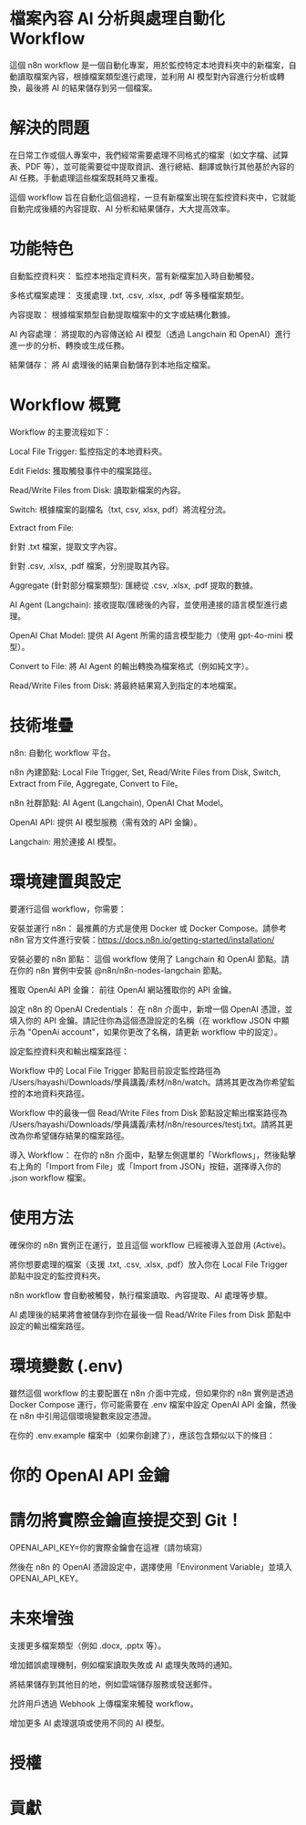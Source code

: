 # 檔案內容 AI 分析與處理自動化 Workflow
這個 n8n workflow 是一個自動化專案，用於監控特定本地資料夾中的新檔案，自動讀取檔案內容，根據檔案類型進行處理，並利用 AI 模型對內容進行分析或轉換，最後將 AI 的結果儲存到另一個檔案。

# 解決的問題
在日常工作或個人專案中，我們經常需要處理不同格式的檔案（如文字檔、試算表、PDF 等），並可能需要從中提取資訊、進行總結、翻譯或執行其他基於內容的 AI 任務。手動處理這些檔案既耗時又重複。

這個 workflow 旨在自動化這個過程，一旦有新檔案出現在監控資料夾中，它就能自動完成後續的內容提取、AI 分析和結果儲存，大大提高效率。

# 功能特色
自動監控資料夾： 監控本地指定資料夾，當有新檔案加入時自動觸發。

多格式檔案處理： 支援處理 .txt, .csv, .xlsx, .pdf 等多種檔案類型。

內容提取： 根據檔案類型自動提取檔案中的文字或結構化數據。

AI 內容處理： 將提取的內容傳送給 AI 模型（透過 Langchain 和 OpenAI）進行進一步的分析、轉換或生成任務。

結果儲存： 將 AI 處理後的結果自動儲存到本地指定檔案。

# Workflow 概覽
Workflow 的主要流程如下：

Local File Trigger: 監控指定的本地資料夾。

Edit Fields: 獲取觸發事件中的檔案路徑。

Read/Write Files from Disk: 讀取新檔案的內容。

Switch: 根據檔案的副檔名（txt, csv, xlsx, pdf）將流程分流。

Extract from File:

針對 .txt 檔案，提取文字內容。

針對 .csv, .xlsx, .pdf 檔案，分別提取其內容。

Aggregate (針對部分檔案類型): 匯總從 .csv, .xlsx, .pdf 提取的數據。

AI Agent (Langchain): 接收提取/匯總後的內容，並使用連接的語言模型進行處理。

OpenAI Chat Model: 提供 AI Agent 所需的語言模型能力（使用 gpt-4o-mini 模型）。

Convert to File: 將 AI Agent 的輸出轉換為檔案格式（例如純文字）。

Read/Write Files from Disk: 將最終結果寫入到指定的本地檔案。

# 技術堆疊
n8n: 自動化 workflow 平台。

n8n 內建節點: Local File Trigger, Set, Read/Write Files from Disk, Switch, Extract from File, Aggregate, Convert to File。

n8n 社群節點: AI Agent (Langchain), OpenAI Chat Model。

OpenAI API: 提供 AI 模型服務（需有效的 API 金鑰）。

Langchain: 用於連接 AI 模型。

# 環境建置與設定
要運行這個 workflow，你需要：

安裝並運行 n8n： 最推薦的方式是使用 Docker 或 Docker Compose。請參考 n8n 官方文件進行安裝：https://docs.n8n.io/getting-started/installation/

安裝必要的 n8n 節點： 這個 workflow 使用了 Langchain 和 OpenAI 節點。請在你的 n8n 實例中安裝 @n8n/n8n-nodes-langchain 節點。

獲取 OpenAI API 金鑰： 前往 OpenAI 網站獲取你的 API 金鑰。

設定 n8n 的 OpenAI Credentials： 在 n8n 介面中，新增一個 OpenAI 憑證，並填入你的 API 金鑰。請記住你為這個憑證設定的名稱（在 workflow JSON 中顯示為 "OpenAi account"，如果你更改了名稱，請更新 workflow 中的設定）。

設定監控資料夾和輸出檔案路徑：

Workflow 中的 Local File Trigger 節點目前設定監控路徑為 /Users/hayashi/Downloads/學員講義/素材/n8n/watch。請將其更改為你希望監控的本地資料夾路徑。

Workflow 中的最後一個 Read/Write Files from Disk 節點設定輸出檔案路徑為 /Users/hayashi/Downloads/學員講義/素材/n8n/resources/testj.txt。請將其更改為你希望儲存結果的檔案路徑。

導入 Workflow： 在你的 n8n 介面中，點擊左側選單的「Workflows」，然後點擊右上角的「Import from File」或「Import from JSON」按鈕，選擇導入你的 .json workflow 檔案。

# 使用方法
確保你的 n8n 實例正在運行，並且這個 workflow 已經被導入並啟用 (Active)。

將你想要處理的檔案（支援 .txt, .csv, .xlsx, .pdf）放入你在 Local File Trigger 節點中設定的監控資料夾。

n8n workflow 會自動被觸發，執行檔案讀取、內容提取、AI 處理等步驟。

AI 處理後的結果將會被儲存到你在最後一個 Read/Write Files from Disk 節點中設定的輸出檔案路徑。

# 環境變數 (.env)
雖然這個 workflow 的主要配置在 n8n 介面中完成，但如果你的 n8n 實例是透過 Docker Compose 運行，你可能需要在 .env 檔案中設定 OpenAI API 金鑰，然後在 n8n 中引用這個環境變數來設定憑證。

在你的 .env.example 檔案中（如果你創建了），應該包含類似以下的條目：

# 你的 OpenAI API 金鑰
# 請勿將實際金鑰直接提交到 Git！
OPENAI_API_KEY=你的實際金鑰會在這裡（請勿填寫）

然後在 n8n 的 OpenAI 憑證設定中，選擇使用「Environment Variable」並填入 OPENAI_API_KEY。

# 未來增強
支援更多檔案類型（例如 .docx, .pptx 等）。

增加錯誤處理機制，例如檔案讀取失敗或 AI 處理失敗時的通知。

將結果儲存到其他目的地，例如雲端儲存服務或發送郵件。

允許用戶透過 Webhook 上傳檔案來觸發 workflow。

增加更多 AI 處理選項或使用不同的 AI 模型。

# 授權
# 貢獻